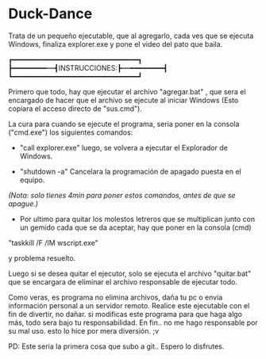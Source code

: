 # Duck-Dance
Trata de un pequeño ejecutable, que al agregarlo, cada ves que se ejecuta Windows, finaliza explorer.exe y pone el video del pato que baila.

┏━━━━━━━━━━━━━━━━━━━━━━━━━━━━━━┓
┣━━━━━━━━┅┅┫INSTRUCCIONES:┣┅┅━━━━━━━━┫
┗━━━━━━━━━━━━━━━━━━━━━━━━━━━━━━┛

Primero que todo, hay que ejecutar el archivo "agregar.bat" , que sera el encargado de hacer que el archivo se ejecute al iniciar Windows (Esto copiara el acceso directo de "sus.cmd").

La cura para cuando se ejecute el programa, seria poner en la consola ("cmd.exe") los siguientes comandos:

- "call explorer.exe" luego, se volvera a ejecutar el Explorador de Windows.

- "shutdown -a" Cancelara la programación de apagado puesta en el equipo. 

*(Nota: solo tienes 4min para poner estos comandos, antes de que se apague.)*

- Por ultimo para quitar los molestos letreros que se multiplican junto con un gemido cada que se da aceptar, hay que poner en la consola (cmd) 

"taskkill /F /IM wscript.exe"

y problema resuelto.

Luego si se desea quitar el ejecutor, solo se ejecuta el archivo "quitar.bat" que se encargara de eliminar el archivo responsable de ejecutar todo.

Como veras, es programa no elimina archivos, daña tu pc o envia información personal a un servidor remoto.
Realice este ejecutable con el fin de divertir, no dañar.
si modificas este programa para que haga algo más, todo sera bajo tu responsabilidad.
En fin.. no me hago responsable por su mal uso. 
esto lo hice por mera diversión. ;v






PD: Este seria la primera cosa que subo a git.. Espero lo disfrutes.
